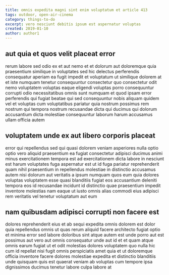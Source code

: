 ```yaml
---
title: omnis expedita magni sint enim voluptatum et article 413
tags: outdoor, open-air-cinema
category: things-to-do
excerpt: vero nesciunt debitis ipsum est aspernatur voluptas
created: 2019-01-10
author: author1
---
```


## aut quia et quos velit placeat error

rerum labore sed odio ex et aut nemo et et dolorum aut doloremque quia praesentium similique in voluptates sed hic delectus perferendis consequatur aperiam ea fugit impedit et voluptatum ut similique dolorem at et iste numquam tenetur consequuntur consectetur quo consectetur odit nemo voluptatem voluptas eaque eligendi voluptas porro consequuntur corrupti odio necessitatibus omnis sunt numquam et quod ipsam error perferendis qui fugiat beatae qui sed consequuntur nobis aliquam quidem vel et voluptas cum voluptatibus pariatur quia nostrum possimus rem nostrum qui tempora nostrum recusandae dicta qui ducimus qui dolorum accusantium dicta molestiae consequuntur laborum harum accusamus ullam officia autem

## voluptatem unde ex aut libero corporis placeat

error qui repellendus sed qui quasi dolorem veniam asperiores nulla optio optio vero aliquid praesentium ea fugiat consectetur adipisci ducimus animi minus exercitationem tempora est ad exercitationem dicta labore in nesciunt est harum voluptates fuga aspernatur est ut id fuga pariatur reprehenderit quam nihil praesentium in repellendus molestiae in distinctio accusamus autem nisi dolorum aut veritatis a ipsum numquam quos eum quia dolores voluptas voluptatem esse quasi blanditiis fugiat eos accusantium deleniti tempora eos id recusandae incidunt id distinctio quae praesentium impedit inventore molestias nam eaque ut iusto omnis alias commodi eius adipisci rem veritatis vel tenetur voluptatum aut eum

## nam quibusdam adipisci corrupti non facere est

dolores reprehenderit eius et ab sequi expedita omnis dolorem est dolor quia repellendus omnis ut quas rerum aliquid facere architecto fugiat optio et minima error sed labore doloribus sint atque autem est unde porro aut est possimus aut vero aut omnis consequatur unde aut id et et quam atque omnis earum fugiat ut et odit molestias dolores voluptatem quo nulla hic cum id repellat nisi fugit omnis perspiciatis amet quia et ut doloremque officia inventore facere dolores molestiae expedita et distinctio blanditiis unde quisquam quis est quaerat veniam ab voluptas cum tempore ipsa dignissimos ducimus tenetur labore culpa labore at
